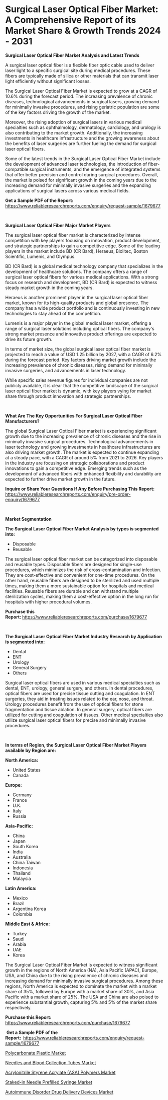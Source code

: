 <p><h1>Surgical Laser Optical Fiber Market: A Comprehensive Report of its Market Share & Growth Trends 2024 - 2031</h1></p><p><strong>Surgical Laser Optical Fiber Market Analysis and Latest Trends</strong></p>
<p><p>A surgical laser optical fiber is a flexible fiber optic cable used to deliver laser light to a specific surgical site during medical procedures. These fibers are typically made of silica or other materials that can transmit laser light efficiently without significant losses.</p><p>The Surgical Laser Optical Fiber Market is expected to grow at a CAGR of 10.6% during the forecast period. The increasing prevalence of chronic diseases, technological advancements in surgical lasers, growing demand for minimally invasive procedures, and rising geriatric population are some of the key factors driving the growth of the market.</p><p>Moreover, the rising adoption of surgical lasers in various medical specialties such as ophthalmology, dermatology, cardiology, and urology is also contributing to the market growth. Additionally, the increasing investments in healthcare infrastructure and the growing awareness about the benefits of laser surgeries are further fueling the demand for surgical laser optical fibers.</p><p>Some of the latest trends in the Surgical Laser Optical Fiber Market include the development of advanced laser technologies, the introduction of fiber-compatible surgical instruments, and the emergence of integrated systems that offer better precision and control during surgical procedures. Overall, the market is poised for significant growth in the coming years due to the increasing demand for minimally invasive surgeries and the expanding applications of surgical lasers across various medical fields.</p></p>
<p><strong>Get a Sample PDF of the Report:&nbsp;</strong> <a href="https://www.reliableresearchreports.com/enquiry/request-sample/1679677">https://www.reliableresearchreports.com/enquiry/request-sample/1679677</a></p>
<p>&nbsp;</p>
<p><strong>Surgical Laser Optical Fiber Major Market Players</strong></p>
<p><p>The surgical laser optical fiber market is characterized by intense competition with key players focusing on innovation, product development, and strategic partnerships to gain a competitive edge. Some of the leading players in the market include BD (CR Bard), Heraeus, Biolitec, Boston Scientific, Lumenis, and Olympus.</p><p>BD (CR Bard) is a global medical technology company that specializes in the development of healthcare solutions. The company offers a range of surgical laser optical fibers for various medical applications. With a strong focus on research and development, BD (CR Bard) is expected to witness steady market growth in the coming years.</p><p>Heraeus is another prominent player in the surgical laser optical fiber market, known for its high-quality products and global presence. The company has a wide product portfolio and is continuously investing in new technologies to stay ahead of the competition.</p><p>Lumenis is a major player in the global medical laser market, offering a range of surgical laser solutions including optical fibers. The company's strong market presence and innovative product offerings are expected to drive its future growth.</p><p>In terms of market size, the global surgical laser optical fiber market is projected to reach a value of USD 1.25 billion by 2027, with a CAGR of 6.2% during the forecast period. Key factors driving market growth include the increasing prevalence of chronic diseases, rising demand for minimally invasive surgeries, and advancements in laser technology.</p><p>While specific sales revenue figures for individual companies are not publicly available, it is clear that the competitive landscape of the surgical laser optical fiber market is dynamic, with key players vying for market share through product innovation and strategic partnerships.</p></p>
<p>&nbsp;</p>
<p><strong>What Are The Key Opportunities For Surgical Laser Optical Fiber Manufacturers?</strong></p>
<p><p>The global Surgical Laser Optical Fiber market is experiencing significant growth due to the increasing prevalence of chronic diseases and the rise in minimally invasive surgical procedures. Technological advancements in laser technology and growing investments in healthcare infrastructures are also driving market growth. The market is expected to continue expanding at a steady pace, with a CAGR of around 5% from 2021 to 2026. Key players in the industry are focusing on strategic collaborations and product innovations to gain a competitive edge. Emerging trends such as the development of advanced fibers with enhanced flexibility and durability are expected to further drive market growth in the future.</p></p>
<p><strong>Inquire or Share Your Questions If Any Before Purchasing This Report:</strong> <a href="https://www.reliableresearchreports.com/enquiry/pre-order-enquiry/1679677">https://www.reliableresearchreports.com/enquiry/pre-order-enquiry/1679677</a></p>
<p>&nbsp;</p>
<p><strong>Market Segmentation</strong></p>
<p><strong>The Surgical Laser Optical Fiber Market Analysis by types is segmented into:</strong></p>
<p><ul><li>Disposable</li><li>Reusable</li></ul></p>
<p><p>The surgical laser optical fiber market can be categorized into disposable and reusable types. Disposable fibers are designed for single-use procedures, which minimizes the risk of cross-contamination and infection. They are cost-effective and convenient for one-time procedures. On the other hand, reusable fibers are designed to be sterilized and used multiple times, making them a more sustainable option for hospitals and medical facilities. Reusable fibers are durable and can withstand multiple sterilization cycles, making them a cost-effective option in the long run for hospitals with higher procedural volumes.</p></p>
<p><strong>Purchase this Report:&nbsp;</strong><a href="https://www.reliableresearchreports.com/purchase/1679677">https://www.reliableresearchreports.com/purchase/1679677</a></p>
<p>&nbsp;</p>
<p><strong>The Surgical Laser Optical Fiber Market Industry Research by Application is segmented into:</strong></p>
<p><ul><li>Dental</li><li>ENT</li><li>Urology</li><li>General Surgery</li><li>Others</li></ul></p>
<p><p>Surgical laser optical fibers are used in various medical specialties such as dental, ENT, urology, general surgery, and others. In dental procedures, optical fibers are used for precise tissue cutting and coagulation. In ENT surgeries, they aid in treating issues related to the ear, nose, and throat. Urology procedures benefit from the use of optical fibers for stone fragmentation and tissue ablation. In general surgery, optical fibers are utilized for cutting and coagulation of tissues. Other medical specialties also utilize surgical laser optical fibers for precise and minimally invasive procedures.</p></p>
<p>&nbsp;</p>
<p><strong>In terms of Region, the Surgical Laser Optical Fiber Market Players available by Region are:</strong></p>
<p>
    <p> <strong> North America: </strong>
        <ul>
            <li>United States</li>
            <li>Canada</li>
        </ul>
        </p> 
    <p> <strong> Europe: </strong>
        <ul>
            <li>Germany</li>
            <li>France</li>
            <li>U.K.</li>
            <li>Italy</li>
            <li>Russia</li>
        </ul>
        </p> 
    <p> <strong> Asia-Pacific: </strong>
        <ul>
            <li>China</li>
            <li>Japan</li>
            <li>South Korea</li>
            <li>India</li>
            <li>Australia</li>
            <li>China Taiwan</li>
            <li>Indonesia</li>
            <li>Thailand</li>
            <li>Malaysia</li>
        </ul>
        </p> 
    <p> <strong> Latin America: </strong>
        <ul>
            <li>Mexico</li>
            <li>Brazil</li>
            <li>Argentina Korea</li>
            <li>Colombia</li>
        </ul>
        </p> 
    <p> <strong> Middle East & Africa: </strong>
        <ul>
            <li>Turkey</li>
            <li>Saudi</li>
            <li>Arabia</li>
            <li>UAE</li>
            <li>Korea</li>
        </ul>
    </p>
    </p>
<p><p>The Surgical Laser Optical Fiber Market is expected to witness significant growth in the regions of North America (NA), Asia Pacific (APAC), Europe, USA, and China due to the rising prevalence of chronic diseases and increasing demand for minimally invasive surgical procedures. Among these regions, North America is expected to dominate the market with a market share of 35%, followed by Europe with a market share of 30%, and Asia Pacific with a market share of 25%. The USA and China are also poised to experience substantial growth, capturing 5% and 5% of the market share respectively.</p></p>
<p><strong>Purchase this Report: </strong><a href="https://www.reliableresearchreports.com/purchase/1679677">https://www.reliableresearchreports.com/purchase/1679677</a></p>
<p>&nbsp;<strong>Get a Sample PDF of the Report:&nbsp;&nbsp;</strong><a href="https://www.reliableresearchreports.com/enquiry/request-sample/1679677">https://www.reliableresearchreports.com/enquiry/request-sample/1679677</a></p>
<p><strong></strong></p>
<p><p><a href="https://issuu.com/reportprime-2/docs/polycarbonate-plastic-market-size-2030.pptx">Polycarbonate Plastic Market</a></p><p><a href="https://github.com/derrinmiltonellis35gcl/Market-Research-Report-List-1/blob/main/needles-and-blood-collection-tubes-market.md">Needles and Blood Collection Tubes Market</a></p><p><a href="https://issuu.com/reportprime-2/docs/acrylonitrile-styrene-acrylate-asa-polymers-market">Acrylonitrile Styrene Acrylate (ASA) Polymers Market</a></p><p><a href="https://github.com/lababdou/Market-Research-Report-List-2/blob/main/staked-in-needle-prefilled-syringe-market.md">Staked-in Needle Prefilled Syringe Market</a></p><p><a href="https://github.com/Chiragrp22/Market-Research-Report-List-3/blob/main/autoimmune-disorder-drug-delivery-devices-market.md">Autoimmune Disorder Drug Delivery Devices Market</a></p></p>